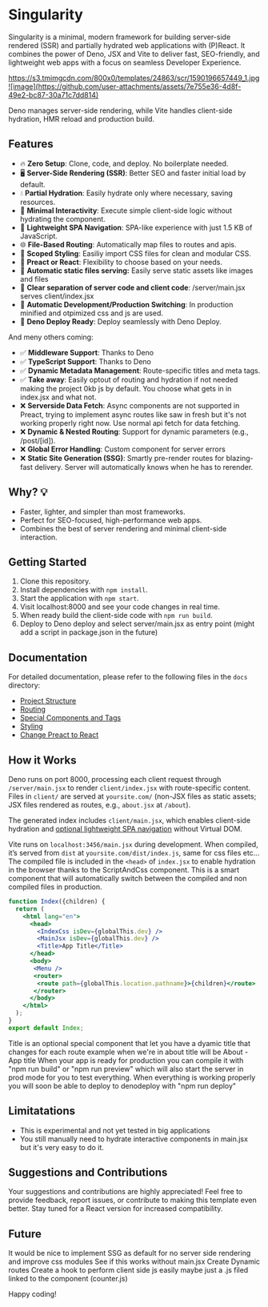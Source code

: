 # Singularity

Singularity is a minimal, modern framework for building server-side rendered (SSR) and partially hydrated web applications with (P)React. It combines the power of Deno, JSX and Vite to deliver fast, SEO-friendly, and lightweight web apps with a focus on seamless Developer Experience.


https://s3.tmimgcdn.com/800x0/templates/24863/scr/1590196657449_1.jpg![image](https://github.com/user-attachments/assets/7e755e36-4d8f-49e2-bc87-30a71c7dd814)

Deno manages server-side rendering, while Vite handles client-side hydration, HMR reload and production build.

## Features

- 🔥 **Zero Setup**: Clone, code, and deploy. No boilerplate needed.
- 🖥️ **Server-Side Rendering (SSR)**: Better SEO and faster initial load by default.
- 💧 **Partial Hydration**: Easily hydrate only where necessary, saving resources.
- 🧩 **Minimal Interactivity**: Execute simple client-side logic without hydrating the component.
- 🚗 **Lightweight SPA Navigation**: SPA-like experience with just 1.5 KB of JavaScript.
- 🌐 **File-Based Routing**: Automatically map files to routes and apis.
- 🎨 **Scoped Styling**: Easiliy import CSS files for clean and modular CSS.
- 🌟 **Preact or React**: Flexibility to choose based on your needs.
- 🤖 **Automatic static files serving:** Easily serve static assets like images and files
- 📁 **Clear separation of server code and client code**: /server/main.jsx serves client/index.jsx
- 🔀 **Automatic Development/Production Switching**: In production minified and otpimized css and js are used.
- 🚀 **Deno Deploy Ready**: Deploy seamlessly with Deno Deploy.

And meny others coming:

- ✅ **Middleware Support**: Thanks to Deno
- ✅ **TypeScript Support**: Thanks to Deno
- ✅ **Dynamic Metadata Management**: Route-specific titles and meta tags.
- ✅ **Take away**: Easily optout of routing and hydration if not needed making the project 0kb js by default. You choose what gets in in index.jsx and what not.
- ❌ **Serverside Data Fetch**: Async components are not supported in Preact, trying to implement async routes like saw in fresh but it's not working properly right now. Use normal api fetch for data fetching.
- ❌ **Dynamic & Nested Routing**: Support for dynamic parameters (e.g., /post/[id]).
- ❌ **Global Error Handling**: Custom component for server errors
- ❌ **Static Site Generation (SSG)**: Smartly pre-render routes for blazing-fast delivery. Server will automatically knows when he has to rerender.

## Why? 💡

- Faster, lighter, and simpler than most frameworks.
- Perfect for SEO-focused, high-performance web apps.
- Combines the best of server rendering and minimal client-side interaction.

## Getting Started

1. Clone this repository.
2. Install dependencies with `npm install`.
3. Start the application with `npm start`.
4. Visit localhost:8000 and see your code changes in real time.
5. When ready build the client-side code with `npm run build`.
6. Deploy to Deno deploy and select server/main.jsx as entry point (might add a script in package.json in the future)

## Documentation

For detailed documentation, please refer to the following files in the `docs` directory:

- [Project Structure](docs/project-structure.md)
- [Routing](docs/routing.md)
- [Special Components and Tags](docs/special-components.md)
- [Styling](docs/styling.md)
- [Change Preact to React](docs/change-preact-to-react.md)

## How it Works

Deno runs on port 8000, processing each client request through `/server/main.jsx` to render `client/index.jsx` with route-specific content. Files in `client/` are served at `yoursite.com/` (non-JSX files as static assets; JSX files rendered as routes, e.g., `about.jsx` at `/about`).

The generated index includes `client/main.jsx`, which enables client-side hydration and [optional lightweight SPA navigation](https://github.com/andreafuturi/lightweight-router) without Virtual DOM.

Vite runs on `localhost:3456/main.jsx` during development. When compiled, it’s served from `dist` at `yoursite.com/dist/index.js`, same for css files etc...
The compiled file is included in the `<head>` of `index.jsx` to enable hydration in the browser thanks to the ScriptAndCss component.
This is a smart component that will automatically switch between the compiled and non compiled files in production.

```jsx
function Index({children) {
  return (
    <html lang="en">
      <head>
        <IndexCss isDev={globalThis.dev} />
        <MainJsx isDev={globalThis.dev} />
        <Title>App Title</Title>
      </head>
      <body>
       <Menu />
       <router>
        <route path={globalThis.location.pathname}>{children}</route>
       </router>
      </body>
    </html>
  );
}
export default Index;
```

Title is an optional special component that let you have a dyamic title that changes for each route example when we're in about title will be About - App title
When your app is ready for production you can compile it with "npm run build" or "npm run preview" which will also start the server in prod mode for you to test everything.
When everything is working properly you will soon be able to deploy to denodeploy with "npm run deploy"

## Limitatations

- This is experimental and not yet tested in big applications
- You still manually need to hydrate interactive components in main.jsx but it's very easy to do it.

## Suggestions and Contributions

Your suggestions and contributions are highly appreciated! Feel free to provide feedback, report issues, or contribute to making this template even better. Stay tuned for a React version for increased compatibility.

## Future

It would be nice to implement SSG as default for no server side rendering and improve css modules
See if this works without main.jsx
Create Dynamic routes
Create a hook to perform client side js easily
maybe just a .js filed linked to the component (counter.js)

Happy coding!
